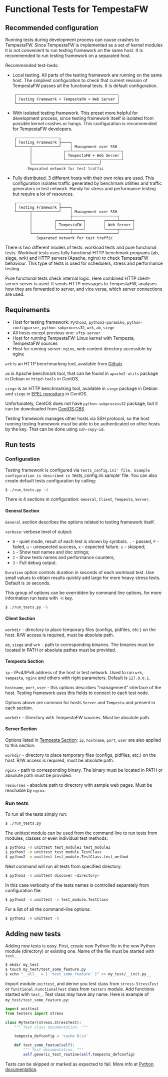 # Functional Tests for TempestaFW

## Recommended configuration

Running tests during development process can cause crashes to TempestaFW.
Since TempestaFW is implemented as a set of kernel modules it is not convenient
to run testing framework on the same host. It is recommended to run testing
framework on a separated host.

Recommended test-beds:

- Local testing. All parts of the testing framework are running on the same
host. The simpliest configuration to check that current revision of TempestaFW
passes all the functional tests. It is default configuration.
```
    ┌─────────────────────────────────────────────┐
    │ Testing Framework + TempestaFW + Web Server │
    └─────────────────────────────────────────────┘
```

- With isolated testing framework. This preset more helpful for development
process, since testing framework itself is isolated from possible kernel
crashes or hangs. This configuration is recommended for TempestaFW developers.
```
    ┌───────────────────┐
    │ Testing Framework ├────┐
    └──────┬────────────┘    │ Management over SSH
           │              ┌──┴──────────────────────┐
           │              │ TempestaFW + Web Server │
           │              └───────────────┬─────────┘
           └──────────────────────────────┘
          Separated network for test traffic
```

- Fully distributed. 3 different hosts with their own roles are used. This
configuration isolates traffic generated by benchmark utilities and traffic
generators in test network. Handy for stress and performance testing but require
a lot of resources.
```
    ┌───────────────────┐
    │ Testing Framework ├────┐
    └──────┬────────────┘    │ Management over SSH
           │                 ├────────────────────┐
           │          ┌──────┴─────┐        ┌─────┴──────┐
           │          │ TempestaFW │        │ Web Server │
           │          └──────┬─────┘        └─────┬──────┘
           └─────────────────┴────────────────────┘
              Separated network for test traffic
```

There is two different models of tests: workload tests and pure functional
tests. Workload tests uses fully functional HTTP benchmark programs (ab, siege,
wrk) and HTTP servers (Apache, nginx) to check TempestaFW behaviour. This type
of tests is used for schedulers, stress and performance testing.

Pure functional tests check internal logic. Here combined HTTP client-server
server is used. It sends HTTP messages to TempestaFW, analyses how they are
forwarded to server, and vice versa, which server connections are used.


## Requirements

- Host for testing framework: `Python2`, `python2-paramiko`,
`python-configparser`, `python-subprocess32`, `wrk`, `ab`, `siege`
- All hosts except previous one: `sftp-server`
- Host for running TempestaFW: Linux kernel with Tempesta, TempestaFW sources
- Host for running server: `nginx`, web content directory accessible by nginx

`wrk` is an HTTP benchmarking tool, available from [Github](https://github.com/wg/wrk).

`ab` is Apache benchmark tool, that can be found in `apache2-utils` package in
Debian or `httpd-tools` in CentOS.

`siege` is an HTTP benchmarking tool, available in `siege` package in Debian
and `siege` in [EPEL repository](https://dl.fedoraproject.org/pub/epel/7/x86_64/s/siege-4.0.2-2.el7.x86_64.rpm)
in CentOS.

Unfortunately, CentOS does not have `python-subprocess32` package, but it can be
downloaded from [CentOS CBS](https://cbs.centos.org/koji/buildinfo?buildID=10904)

Testing framework manages other hosts via SSH protocol, so the host running
testing framework must be able to be authenticated on other hosts by the key.
That can be done using `ssh-copy-id`.


## Run tests

### Configuration

Testing framework is configured via `tests_config.ini' file. Example
configuration is described in `tests_config.ini.sample' file.
You can also create default tests configuration by calling:

```sh
$ ./run_tests.py -d
```

There is 4 sections in configuration: `General`, `Client`, `Tempesta`, `Server`.

#### General Section

`General` section describes the options related to testing framework itself.

`verbose`: verbose level of output:
- `0` - quiet mode, result of each test is shown by symbols. `.` - passed, `F` -
failed, `u` - unexpected success, `x` - expected failure. `s` - skipped;
- `1` - Show test names and doc strings;
- `2` - Show tests names and performance counters;
- `3` - Full debug output.

`Duration` option controls duration in seconds of each workload test. Use small
values to obtain results quickly add large for more heavy stress tests. Default
is `10` seconds.

This group of options can be overridden by command line options, for more
information run tests with `-h` key.
```sh
$ ./run_tests.py -h
```

#### Client Section

`workdir` - directory to place temporary files (configs, pidfiles, etc.) on the
host. R/W access is required, must be absolute path.

`ab`, `siege` and `wrk` - path to corresponding binaries. The binaries must
be located in PATH or absolute pathes must be provided.

#### Tempesta Section

`ip` - IPv4/IPv6 address of the host in test network. Used to run `wrk`,
`tempesta`, `nginx` and others with right parameters. Default is `127.0.0.1`.

`hostname`, `port`, `user` - this options describes "management" interface of
the host. Testing framework uses this fields to connect to each test node.

Options above are common for hosts `Server` and `Tempesta` and present in each
section.

`workdir` - Directory with TempestaFW sources. Must be absolute path.

#### Server Section

Options listed in [Tempesta Section](#tempesta-section): `ip`, `hostname`,
`port`, `user` are also applied to this section.

`workdir` - directory to place temporary files (configs, pidfiles, etc.) on the
host. R/W access is required, must be absolute path.

`nginx` - path to corresponding binary. The binary must be located in PATH
or absolute path must be provided.

`resourses` - absolute path to directory with sample web pages. Must be
reachable by `nginx`.


### Run tests

To run all the tests simply run:
```sh
$ ./run_tests.py
```

The unittest module can be used from the command line to run tests from modules,
classes or even individual test methods:
```sh
$ python2 -m unittest test_module1 test_module2
$ python2 -m unittest test_module.TestClass
$ python2 -m unittest test_module.TestClass.test_method
```
Next command will run all tests from specified directory:
```sh
$ python2 -m unittest discover <directory>
```
In this case verbosity of the tests names is controlled separately from
configuration flie:
```sh
$ python2 -m unittest -v test_module.TestClass
```
For a list of all the command-line options:
```sh
$ python2 -m unittest -h
```


## Adding new tests

Adding new tests is easy. First, create new Python file in the new Python module
(directory) or existing one.
Name of the file must be started with `test_`
```sh
$ mkdir my_test
$ touch my_test/test_some_feature.py
$ echo "__all__ = [ 'test_some_feature' ]" >> my_test/__init.py__
```

Import module `unittest`, and derive you test class from `stress.StressTest`
or `functional.FunctionalTest`
class from `testers` module. Add functions started with `test_`. Test class may
have any name. Here is example of `my_test/test_some_feature.py`:
```python
import unittest
from testers import stress

class MyTester(stress.StressTest):
    """ Test class documentation. """

    tempesta_defconfig = 'cache 0;\n'

    def test_some_featue(self):
        """ Test documentation. """
        self.generic_test_routine(self.tempesta_defconfig)
```

Tests can be skipped or marked as expected to fail.
More info at [Python documentation](https://docs.python.org/3/library/unittest.html).

